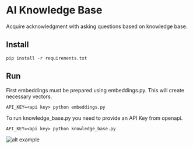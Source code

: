 # AI Knowledge Base
Acquire acknowledgment with asking questions based on knowledge base.

## Install
```
pip install -r requirements.txt
```

## Run
First embeddings must be prepared using embeddings.py. This will create necessary vectors.
```
API_KEY=<api key> python embeddings.py
``` 

To run knowledge_base.py you need to provide an API Key from openapi.
```
API_KEY=<api key> python knowledge_base.py
``` 

![alt example](https://github.com/asalih/ai-query/blob/main/img/example.png?raw=true)